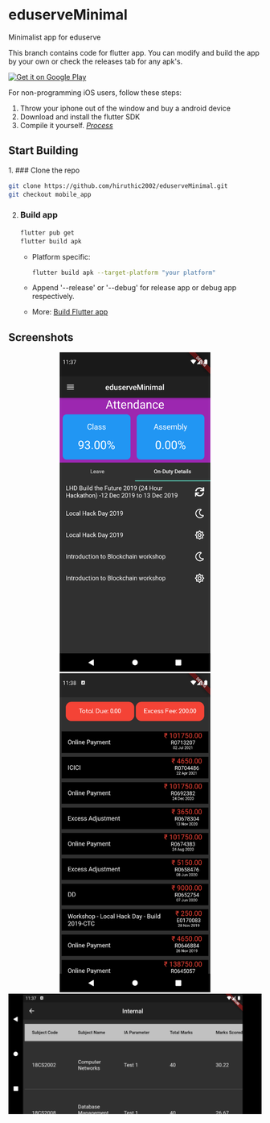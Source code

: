 # eduserveMinimal

Minimalist app for eduserve

This branch contains code for flutter app. You can modify and build the app by your own or check the releases tab for any apk's.

<a href='https://play.google.com/store/apps/details?id=com.hiruthicShaBuilds.eduserveMinimal&pcampaignid=pcampaignidMKT-Other-global-all-co-prtnr-py-PartBadge-Mar2515-1'><img alt='Get it on Google Play' src='https://play.google.com/intl/en_us/badges/static/images/badges/en_badge_web_generic.png' width=50%></a>

For non-programming iOS users, follow these steps:

1. Throw your iphone out of the window and buy a android device
2. Download and install the flutter SDK
3. Compile it yourself. [_Process_](#compile)

## Start Building

<div id="compile">
1. ### Clone the repo

   ```bash
   git clone https://github.com/hiruthic2002/eduserveMinimal.git
   git checkout mobile_app
   ```

2. ### Build app

   ```bash
   flutter pub get
   flutter build apk
   ```

   - Platform specific:

     ```bash
     flutter build apk --target-platform "your platform"
     ```

   - Append '--release' or '--debug' for release app or debug app respectively.
   - More: [Build Flutter app](https://flutter.dev/docs/deployment/android)

## Screenshots

<div align="center">
<img src="screenshots/Screenshot_1632722836.png" width=300>
<img src="screenshots/Screenshot_1632722893.png" width=300>
<img src="screenshots/Screenshot_1632722863.png" width=600>
</div>
